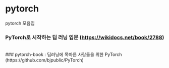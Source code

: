# pytorch
pytorch 모음집

### PyTorch로 시작하는 딥 러닝 입문 (https://wikidocs.net/book/2788) 
<br>
### pytorch-book : 딥러닝에 목마른 사람들을 위한 PyTorch (https://github.com/bjpublic/PyTorch) 
